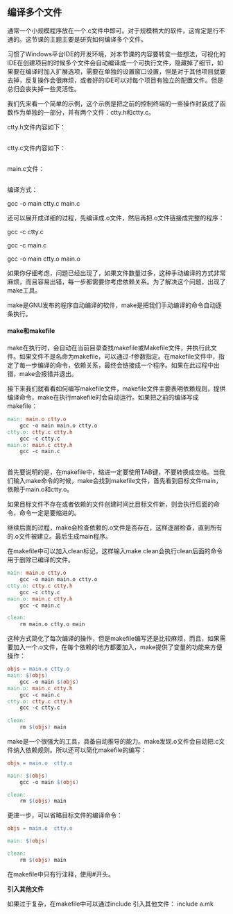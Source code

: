 ## 编译多个文件

通常一个小规模程序放在一个.c文件中即可。对于规模稍大的软件，这肯定是行不通的。这节课的主题主要是研究如何编译多个文件。

习惯了Windows平台IDE的开发环境，对本节课的内容要转变一些想法，可视化的IDE在创建项目的时候多个文件会自动编译成一个可执行文件，隐藏掉了细节，如果要在编译时加入扩展选项，需要在单独的设置窗口设置，但是对于其他项目就要去掉，反复操作会很麻烦，或者好的IDE可以对每个项目有独立的配置文件。但是总归会丧失掉一些灵活性。

我们先来看一个简单的示例，这个示例是把之前的控制终端的一些操作封装成了函数作为单独的一部分，并有两个文件：ctty.h和ctty.c。

ctty.h文件内容如下：

```c

```

ctty.c文件内容如下：

```c

```

main.c文件：

```c

```

 编译方式：

gcc -o main ctty.c main.c

还可以展开成详细的过程，先编译成.o文件，然后再把.o文件链接成完整的程序：

gcc -c  ctty.c

gcc -c  main.c

gcc -o  main  ctty.o  main.o

如果你仔细考虑，问题已经出现了，如果文件数量过多，这种手动编译的方式非常麻烦，而且容易出错，每一步都需要你考虑依赖关系。为了解决这个问题，出现了make工具。

make是GNU发布的程序自动编译的软件，make是把我们手动编译的命令自动逐条执行。

#### make和makefile

make在执行时，会自动在当前目录查找makefile或Makefile文件，并执行此文件。如果文件不是名命为makefile，可以通过-f参数指定。在makefile文件中，指定了每一步编译的命令，依赖关系，最终会链接成一个程序。如果在此过程中出错，make会报错并退出。

接下来我们就看看如何编写makefile文件，makefile文件主要表明依赖规则，提供编译命令，make在执行makefile时会自动运行。如果把之前的编译写成makefile：

```makefile
main: main.o ctty.o
	gcc -o main main.o ctty.o
ctty.o: ctty.c ctty.h
	gcc -c ctty.c
main.o: main.c ctty.h
	gcc -c main.c
	
```

首先要说明的是，在makefile中，缩进一定要使用TAB键，不要转换成空格。当我们输入make命令的时候，make会找到makefile文件，首先看到目标文件main，依赖于main.o和ctty.o。

如果目标文件不存在或者依赖的文件创建时间比目标文件新，则会执行后面的命令，命令一定是要缩进的。

继续后面的过程，make会检查依赖的.o文件是否存在，这样逐层检查，直到所有的.o文件被建立。最后生成main程序。

在makefile中可以加入clean标记，这样输入make  clean会执行clean后面的命令用于删除已编译的文件。

```makefile
main: main.o ctty.o
	gcc -o main main.o ctty.o
ctty.o: ctty.c ctty.h
	gcc -c ctty.c
main.o: main.c ctty.h
	gcc -c main.c

clean:
	rm main.o ctty.o main
```

这种方式简化了每次编译的操作，但是makefile编写还是比较麻烦，而且，如果需要加入一个.o文件，在每个依赖的地方都要加入，make提供了变量的功能来方便操作：

```makefile
objs = main.o ctty.o
main: $(objs)
	gcc -o main $(objs)
main.o: main.c ctty.h
	gcc -c main.c
ctty.o: ctty.c ctty.h
	gcc -c ctty.c
	
clean:
	rm $(objs) main
```

make是一个很强大的工具，具备自动推导的能力。make发现.o文件会自动把.c文件纳入依赖规则。所以还可以简化makefile的编写：

```makefile
objs = main.o  ctty.o

main: $(objs)
	gcc -o main $(objs)

clean:
	rm $(objs) main
```

更进一步，可以省略目标文件的编译命令：

```makefile
objs = main.o  ctty.o

main: $(objs)

clean:
	rm $(objs) main
```

在makefile中只有行注释，使用#开头。

**引入其他文件**

如果过于复杂，在makefile中可以通过include  引入其他文件： include  a.mk

